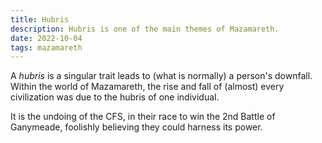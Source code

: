 ```yaml
---
title: Hubris
description: Hubris is one of the main themes of Mazamareth.
date: 2022-10-04
tags: mazamareth
---
```


A *hubris* is a singular trait leads to (what is normally) a person's downfall.
Within the world of Mazamareth, the rise and fall of (almost) every civilization was due to the hubris of one individual.

It is the undoing of the CFS, in their race to win the 2nd Battle of Ganymeade, foolishly believing they could harness its power.
